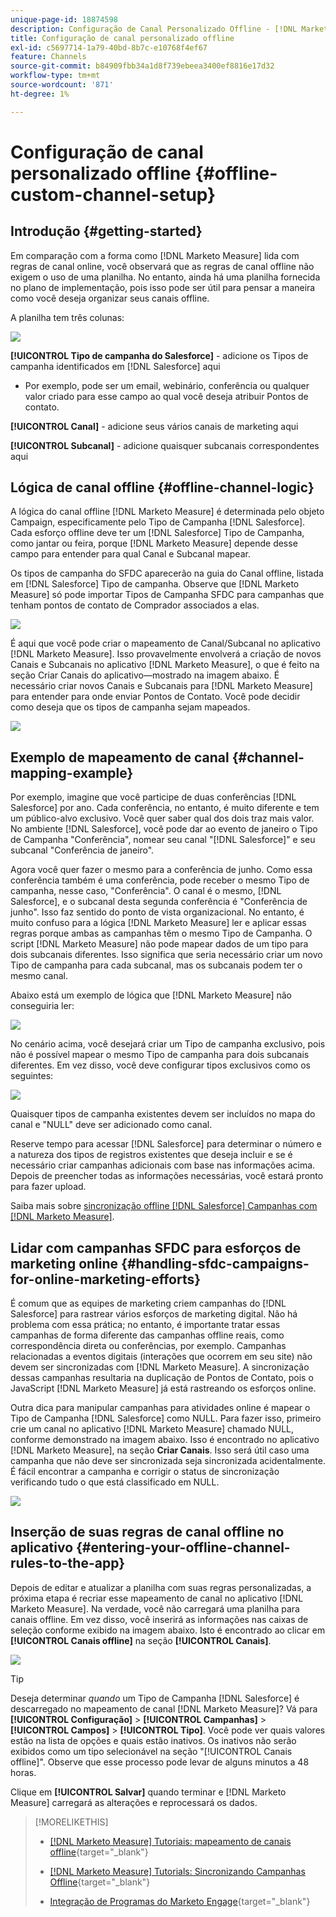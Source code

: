 ```yaml
---
unique-page-id: 18874598
description: Configuração de Canal Personalizado Offline - [!DNL Marketo Measure]
title: Configuração de canal personalizado offline
exl-id: c5697714-1a79-40bd-8b7c-e10768f4ef67
feature: Channels
source-git-commit: b84909fbb34a1d8f739ebeea3400ef8816e17d32
workflow-type: tm+mt
source-wordcount: '871'
ht-degree: 1%

---
```


# Configuração de canal personalizado offline {#offline-custom-channel-setup}

## Introdução {#getting-started}

Em comparação com a forma como [!DNL Marketo Measure] lida com regras de canal online, você observará que as regras de canal offline não exigem o uso de uma planilha. No entanto, ainda há uma planilha fornecida no plano de implementação, pois isso pode ser útil para pensar a maneira como você deseja organizar seus canais offline.

A planilha tem três colunas:

![](assets/1-2.png)

**[!UICONTROL Tipo de campanha do Salesforce]** - adicione os Tipos de campanha identificados em [!DNL Salesforce] aqui

* Por exemplo, pode ser um email, webinário, conferência ou qualquer valor criado para esse campo ao qual você deseja atribuir Pontos de contato.

**[!UICONTROL Canal]** - adicione seus vários canais de marketing aqui

**[!UICONTROL Subcanal]** - adicione quaisquer subcanais correspondentes aqui

## Lógica de canal offline {#offline-channel-logic}

A lógica do canal offline [!DNL Marketo Measure] é determinada pelo objeto Campaign, especificamente pelo Tipo de Campanha [!DNL Salesforce]. Cada esforço offline deve ter um [!DNL Salesforce] Tipo de Campanha, como jantar ou feira, porque [!DNL Marketo Measure] depende desse campo para entender para qual Canal e Subcanal mapear.

Os tipos de campanha do SFDC aparecerão na guia do Canal offline, listada em [!DNL Salesforce] Tipo de campanha. Observe que [!DNL Marketo Measure] só pode importar Tipos de Campanha SFDC para campanhas que tenham pontos de contato de Comprador associados a elas.

![](assets/2-2.png)

É aqui que você pode criar o mapeamento de Canal/Subcanal no aplicativo [!DNL Marketo Measure]. Isso provavelmente envolverá a criação de novos Canais e Subcanais no aplicativo [!DNL Marketo Measure], o que é feito na seção Criar Canais do aplicativo—mostrado na imagem abaixo. É necessário criar novos Canais e Subcanais para [!DNL Marketo Measure] para entender para onde enviar Pontos de Contato. Você pode decidir como deseja que os tipos de campanha sejam mapeados.

![](assets/3-2.png)

## Exemplo de mapeamento de canal {#channel-mapping-example}

Por exemplo, imagine que você participe de duas conferências [!DNL Salesforce] por ano. Cada conferência, no entanto, é muito diferente e tem um público-alvo exclusivo. Você quer saber qual dos dois traz mais valor. No ambiente [!DNL Salesforce], você pode dar ao evento de janeiro o Tipo de Campanha &quot;Conferência&quot;, nomear seu canal &quot;[!DNL Salesforce]&quot; e seu subcanal &quot;Conferência de janeiro&quot;.

Agora você quer fazer o mesmo para a conferência de junho. Como essa conferência também é uma conferência, pode receber o mesmo Tipo de campanha, nesse caso, &quot;Conferência&quot;. O canal é o mesmo, [!DNL Salesforce], e o subcanal desta segunda conferência é &quot;Conferência de junho&quot;. Isso faz sentido do ponto de vista organizacional. No entanto, é muito confuso para a lógica [!DNL Marketo Measure] ler e aplicar essas regras porque ambas as campanhas têm o mesmo Tipo de Campanha. O script [!DNL Marketo Measure] não pode mapear dados de um tipo para dois subcanais diferentes. Isso significa que seria necessário criar um novo Tipo de campanha para cada subcanal, mas os subcanais podem ter o mesmo canal.

Abaixo está um exemplo de lógica que [!DNL Marketo Measure] não conseguiria ler:

![](assets/4-2.png)

No cenário acima, você desejará criar um Tipo de campanha exclusivo, pois não é possível mapear o mesmo Tipo de campanha para dois subcanais diferentes. Em vez disso, você deve configurar tipos exclusivos como os seguintes:

![](assets/5-2.png)

Quaisquer tipos de campanha existentes devem ser incluídos no mapa do canal e &quot;NULL&quot; deve ser adicionado como canal.

Reserve tempo para acessar [!DNL Salesforce] para determinar o número e a natureza dos tipos de registros existentes que deseja incluir e se é necessário criar campanhas adicionais com base nas informações acima. Depois de preencher todas as informações necessárias, você estará pronto para fazer upload.

Saiba mais sobre [sincronização offline [!DNL Salesforce] Campanhas com [!DNL Marketo Measure]](/help/channel-tracking-and-setup/offline-channels/legacy-processes/syncing-offline-campaigns.md).

## Lidar com campanhas SFDC para esforços de marketing online {#handling-sfdc-campaigns-for-online-marketing-efforts}

É comum que as equipes de marketing criem campanhas do [!DNL Salesforce] para rastrear vários esforços de marketing digital. Não há problema com essa prática; no entanto, é importante tratar essas campanhas de forma diferente das campanhas offline reais, como correspondência direta ou conferências, por exemplo. Campanhas relacionadas a eventos digitais (interações que ocorrem em seu site) não devem ser sincronizadas com [!DNL Marketo Measure]. A sincronização dessas campanhas resultaria na duplicação de Pontos de Contato, pois o JavaScript [!DNL Marketo Measure] já está rastreando os esforços online.

Outra dica para manipular campanhas para atividades online é mapear o Tipo de Campanha [!DNL Salesforce] como NULL. Para fazer isso, primeiro crie um canal no aplicativo [!DNL Marketo Measure] chamado NULL, conforme demonstrado na imagem abaixo. Isso é encontrado no aplicativo [!DNL Marketo Measure], na seção **Criar Canais**. Isso será útil caso uma campanha que não deve ser sincronizada seja sincronizada acidentalmente. É fácil encontrar a campanha e corrigir o status de sincronização verificando tudo o que está classificado em NULL.

![](assets/6-2.png)

## Inserção de suas regras de canal offline no aplicativo {#entering-your-offline-channel-rules-to-the-app}

Depois de editar e atualizar a planilha com suas regras personalizadas, a próxima etapa é recriar esse mapeamento de canal no aplicativo [!DNL Marketo Measure]. Na verdade, você não carregará uma planilha para canais offline. Em vez disso, você inserirá as informações nas caixas de seleção conforme exibido na imagem abaixo. Isto é encontrado ao clicar em **[!UICONTROL Canais offline]** na seção **[!UICONTROL Canais]**.

![](assets/7-2.png)

>[!TIP]
>
>Deseja determinar _quando_ um Tipo de Campanha [!DNL Salesforce] é descarregado no mapeamento de canal [!DNL Marketo Measure]? Vá para **[!UICONTROL Configuração]** > **[!UICONTROL Campanhas]** > **[!UICONTROL Campos]** > **[!UICONTROL Tipo]**. Você pode ver quais valores estão na lista de opções e quais estão inativos. Os inativos não serão exibidos como um tipo selecionável na seção &quot;[!UICONTROL Canais offline]&quot;. Observe que esse processo pode levar de alguns minutos a 48 horas.

Clique em **[!UICONTROL Salvar]** quando terminar e [!DNL Marketo Measure] carregará as alterações e reprocessará os dados.

>[!MORELIKETHIS]
>
>* [[!DNL Marketo Measure] Tutoriais: mapeamento de canais offline](https://experienceleague.adobe.com/pt-br/docs/marketo-measure-learn/tutorials/onboarding/marketo-measure-salesforce/mapping-offline-channels){target="_blank"}
>
>* [[!DNL Marketo Measure] Tutorials: Sincronizando Campanhas Offline](https://experienceleague.adobe.com/pt-br/docs/marketo-measure-learn/tutorials/onboarding/marketo-measure-salesforce/syncing-offline-campaigns){target="_blank"}
>
>* [Integração de Programas do Marketo Engage](/help/marketo-measure-and-marketo/marketo-measure-integrations-with-marketo/marketo-engage-programs-integration.md#channel-mapping){target="_blank"}
